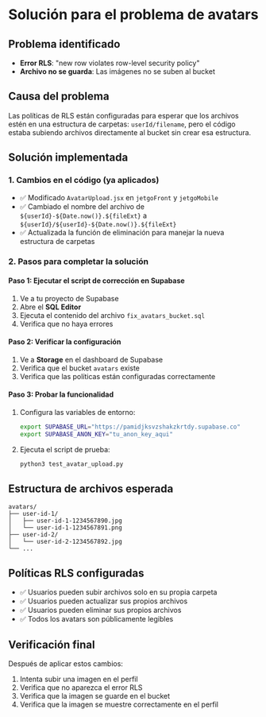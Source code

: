 # Solución para el problema de avatars

## Problema identificado
- **Error RLS**: "new row violates row-level security policy"
- **Archivo no se guarda**: Las imágenes no se suben al bucket

## Causa del problema
Las políticas de RLS están configuradas para esperar que los archivos estén en una estructura de carpetas: `userId/filename`, pero el código estaba subiendo archivos directamente al bucket sin crear esa estructura.

## Solución implementada

### 1. Cambios en el código (ya aplicados)
- ✅ Modificado `AvatarUpload.jsx` en `jetgoFront` y `jetgoMobile`
- ✅ Cambiado el nombre del archivo de `${userId}-${Date.now()}.${fileExt}` a `${userId}/${userId}-${Date.now()}.${fileExt}`
- ✅ Actualizada la función de eliminación para manejar la nueva estructura de carpetas

### 2. Pasos para completar la solución

#### Paso 1: Ejecutar el script de corrección en Supabase
1. Ve a tu proyecto de Supabase
2. Abre el **SQL Editor**
3. Ejecuta el contenido del archivo `fix_avatars_bucket.sql`
4. Verifica que no haya errores

#### Paso 2: Verificar la configuración
1. Ve a **Storage** en el dashboard de Supabase
2. Verifica que el bucket `avatars` existe
3. Verifica que las políticas están configuradas correctamente

#### Paso 3: Probar la funcionalidad
1. Configura las variables de entorno:
   ```bash
   export SUPABASE_URL="https://pamidjksvzshakzkrtdy.supabase.co"
   export SUPABASE_ANON_KEY="tu_anon_key_aqui"
   ```
2. Ejecuta el script de prueba:
   ```bash
   python3 test_avatar_upload.py
   ```

## Estructura de archivos esperada
```
avatars/
├── user-id-1/
│   ├── user-id-1-1234567890.jpg
│   └── user-id-1-1234567891.png
├── user-id-2/
│   └── user-id-2-1234567892.jpg
└── ...
```

## Políticas RLS configuradas
- ✅ Usuarios pueden subir archivos solo en su propia carpeta
- ✅ Usuarios pueden actualizar sus propios archivos
- ✅ Usuarios pueden eliminar sus propios archivos
- ✅ Todos los avatars son públicamente legibles

## Verificación final
Después de aplicar estos cambios:
1. Intenta subir una imagen en el perfil
2. Verifica que no aparezca el error RLS
3. Verifica que la imagen se guarde en el bucket
4. Verifica que la imagen se muestre correctamente en el perfil
